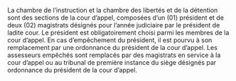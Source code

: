 La chambre de l’instruction et la chambre des libertés et de la détention sont des sections de la cour d’appel, composées d’un (01) président et de deux (02) magistrats désignés pour l’année judiciaire par le président de ladite cour.
Le président est obligatoirement choisi parmi les membres de la cour d’appel.
En cas d’empêchement du président, il est pourvu à son remplacement par une ordonnance du président de la cour d’appel.
Les assesseurs empêchés sont remplacés par des magistrats en service à la cour d’appel ou au tribunal de première instance du siège désignés par ordonnance du président de la cour d’appel.